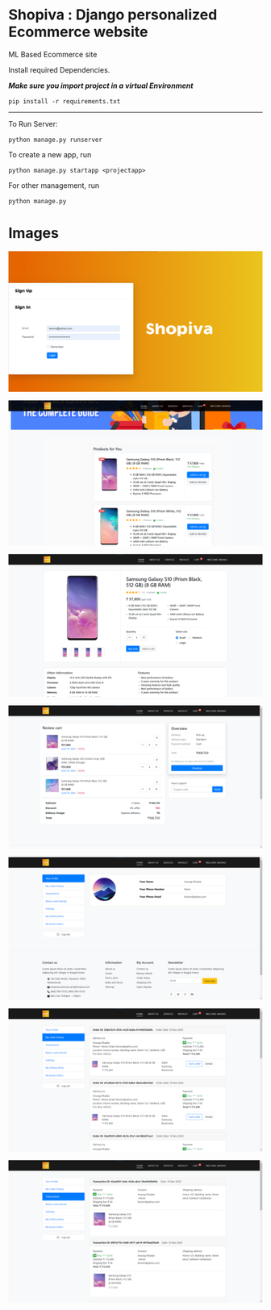 # Shopiva : Django personalized Ecommerce website
ML Based Ecommerce site 

Install required Dependencies. 

***Make sure you import project in a virtual Environment***
```
pip install -r requirements.txt
```
---
To Run Server:
```
python manage.py runserver
```
To create a new app, run
```
python manage.py startapp <projectapp>
```
For other management, run
```
python manage.py
```
# Images
![login/signin](Shopiva/images/Screenshot%202020-11-17%20194111.png)


![homepage](Shopiva/images/Screenshot%202020-11-17%20194244.png)


![productdetailspage](Shopiva/images/Screenshot%202020-11-17%20194317.png)


![cartpage](Shopiva/images/Screenshot%202020-11-17%20194351.png)


![profilepage](Shopiva/images/Screenshot%202020-11-17%20194426.png)


![orderspage](Shopiva/images/Screenshot%202020-11-17%20194454.png)


![transactionspage](Shopiva/images/Screenshot%202020-11-17%20194519.png)






